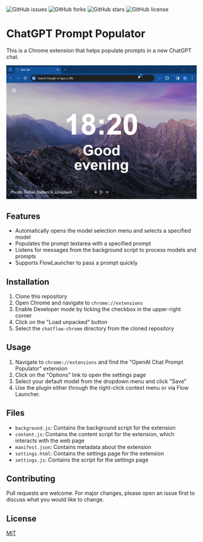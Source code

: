 ![GitHub issues](https://img.shields.io/github/issues/alpsencer/chatflow-chrome)
![GitHub forks](https://img.shields.io/github/forks/alpsencer/chatflow-chrome)
![GitHub stars](https://img.shields.io/github/stars/alpsencer/chatflow-chrome)
![GitHub license](https://img.shields.io/github/license/alpsencer/chatflow-chrome)

# ChatGPT Prompt Populator

This is a Chrome extension that helps populate prompts in a new ChatGPT chat.

![Flow Launcher Demo](assets/flow-launcher-demo.gif)

## Features

- Automatically opens the model selection menu and selects a specified model
- Populates the prompt textarea with a specified prompt
- Listens for messages from the background script to process models and prompts
- Supports FlowLauncher to pass a prompt quickly

## Installation

1. Clone this repository
2. Open Chrome and navigate to `chrome://extensions`
3. Enable Developer mode by ticking the checkbox in the upper-right corner
4. Click on the "Load unpacked" button
5. Select the `chatflow-chrome` directory from the cloned repository

## Usage

1. Navigate to `chrome://extensions` and find the "OpenAI Chat Prompt Populator" extension
2. Click on the "Options" link to open the settings page
3. Select your default model from the dropdown menu and click "Save"
4. Use the plugin either through the right-click context menu or via Flow Launcher. 

## Files

- `background.js`: Contains the background script for the extension
- `content.js`: Contains the content script for the extension, which interacts with the web page
- `manifest.json`: Contains metadata about the extension
- `settings.html`: Contains the settings page for the extension
- `settings.js`: Contains the script for the settings page

## Contributing

Pull requests are welcome. For major changes, please open an issue first to discuss what you would like to change.

## License

[MIT](https://choosealicense.com/licenses/mit/)